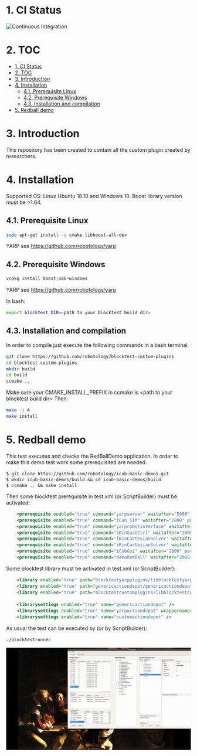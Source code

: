 
<!-- /TOC -->

# 1. CI Status

![Continuous Integration](https://github.com/robotology/blocktest-custom-plugins/workflows/Continuous%20Integration/badge.svg)
# 2. TOC

- [1. CI Status](#1-ci-status)
- [2. TOC](#2-toc)
- [3. Introduction](#3-introduction)
- [4. Installation](#4-installation)
	- [4.1. Prerequisite Linux](#41-prerequisite-linux)
	- [4.2. Prerequisite Windows](#42-prerequisite-windows)
	- [4.3. Installation and compilation](#43-installation-and-compilation)
- [5. Redball demo](#5-redball-demo)

# 3. Introduction
This repository has been created to contain all the custom plugin created by researchers.

# 4. Installation

Supported OS: Linux Ubuntu 18.10 and Windows 10.
Boost library version must be >1.64.


## 4.1. Prerequisite Linux

```bash
sudo apt-get install -y cmake libboost-all-dev
```
YARP see https://github.com/robotology/yarp

## 4.2. Prerequisite Windows

```bash
vcpkg install boost:x86-windows
```
YARP see https://github.com/robotology/yarp

In bash:
```bash
export blocktest_DIR=<path to your blocktest build dir>
```

## 4.3. Installation and compilation

In order to compile just execute the following commands in a bash
terminal.
```bash
git clone https://github.com/robotology/blocktest-custom-plugins     
cd blocktest-custom-plugins
mkdir build
cd build
ccmake ..
```
Make sure your CMAKE_INSTALL_PREFIX in ccmake is \<path to your blocktest build dir\>
Then:

```bash
make -j 4
make install
```

# 5. Redball demo
This test executes and checks the RedBallDemo application. 
In order to make this demo test work some prerequisited are needed.

```
$ git clone https://github.com/robotology/icub-basic-demos.git
$ mkdir icub-basic-demos/build && cd icub-basic-demos/build
$ ccmake .. && make install
```

Then some blocktest prerequisite in test.xml (or ScriptBuilder) must be activated:

```xml
	<prerequisite enabled="true" command="yarpserver" waitafter="5000" param="--silent" prefix="" kill="true" />
	<prerequisite enabled="true" command="iCub_SIM" waitafter="2000" param="" prefix="" kill="true" />
	<prerequisite enabled="true" command="yarprobotinterface" waitafter="2000" param="--context simCartesianControl --config no_legs.xml" prefix="" kill="true" />
	<prerequisite enabled="true" command="iKinGazeCtrl" waitafter="2000" param="--from configSim.ini" prefix="" kill="true" />
	<prerequisite enabled="true" command="iKinCartesianSolver" waitafter="2000" param="--context simCartesianControl --part right_arm" prefix="" kill="true" />
	<prerequisite enabled="true" command="iKinCartesianSolver" waitafter="2000" param="--context simCartesianControl --part left_arm" prefix="" kill="true" />
	<prerequisite enabled="true" command="iCubGui" waitafter="2000" param="--xpos 800 --ypos 80 --width 370" prefix="" kill="true" />
	<prerequisite enabled="true" command="demoRedBall" waitafter="2000" param="--from config-test.ini" prefix="" kill="true" />
```

Some blocktest library must be activated in test.xml (or ScriptBuilder):

```xml
	<library enabled="true" path="blocktestyarpplugins/libblocktestyarpplugins" name="yarpactiondepot" note="Yarp actions library" />
	<library enabled="true" path="genericactiondepot/genericactiondepot" name="genericactiondepot" note="System generic actions library" />
	<library enabled="true" path="blocktestcustomplugins/libblocktestcustomplugins" name="customactiondepot" note="Custom actions library" />

	<librarysettings enabled="true" name="genericactiondepot" />
	<librarysettings enabled="true" name="yarpactiondepot" wrappername="/right_leg /left_leg /torso /head /right_arm /left_arm" robotname="icubSim" netclock="false" />
	<librarysettings enabled="true" name="customactiondepot" />
```

As usual the test can be executed by (or by ScriptBuilder):

```bash
./blocktestrunner
```

![Alt Text](./img/movie.gif)

